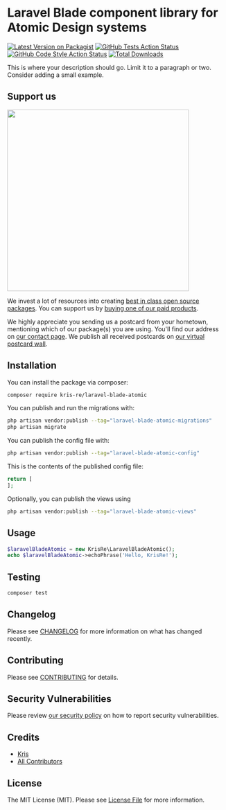 # Laravel Blade component library for Atomic Design systems

[![Latest Version on Packagist](https://img.shields.io/packagist/v/kris-re/laravel-blade-atomic.svg?style=flat-square)](https://packagist.org/packages/kris-re/laravel-blade-atomic)
[![GitHub Tests Action Status](https://img.shields.io/github/workflow/status/kris-re/laravel-blade-atomic/run-tests?label=tests)](https://github.com/kris-re/laravel-blade-atomic/actions?query=workflow%3Arun-tests+branch%3Amain)
[![GitHub Code Style Action Status](https://img.shields.io/github/workflow/status/kris-re/laravel-blade-atomic/Check%20&%20fix%20styling?label=code%20style)](https://github.com/kris-re/laravel-blade-atomic/actions?query=workflow%3A"Check+%26+fix+styling"+branch%3Amain)
[![Total Downloads](https://img.shields.io/packagist/dt/kris-re/laravel-blade-atomic.svg?style=flat-square)](https://packagist.org/packages/kris-re/laravel-blade-atomic)

This is where your description should go. Limit it to a paragraph or two. Consider adding a small example.

## Support us

[<img src="https://github-ads.s3.eu-central-1.amazonaws.com/laravel-blade-atomic.jpg?t=1" width="419px" />](https://spatie.be/github-ad-click/laravel-blade-atomic)

We invest a lot of resources into creating [best in class open source packages](https://spatie.be/open-source). You can support us by [buying one of our paid products](https://spatie.be/open-source/support-us).

We highly appreciate you sending us a postcard from your hometown, mentioning which of our package(s) you are using. You'll find our address on [our contact page](https://spatie.be/about-us). We publish all received postcards on [our virtual postcard wall](https://spatie.be/open-source/postcards).

## Installation

You can install the package via composer:

```bash
composer require kris-re/laravel-blade-atomic
```

You can publish and run the migrations with:

```bash
php artisan vendor:publish --tag="laravel-blade-atomic-migrations"
php artisan migrate
```

You can publish the config file with:

```bash
php artisan vendor:publish --tag="laravel-blade-atomic-config"
```

This is the contents of the published config file:

```php
return [
];
```

Optionally, you can publish the views using

```bash
php artisan vendor:publish --tag="laravel-blade-atomic-views"
```

## Usage

```php
$laravelBladeAtomic = new KrisRe\LaravelBladeAtomic();
echo $laravelBladeAtomic->echoPhrase('Hello, KrisRe!');
```

## Testing

```bash
composer test
```

## Changelog

Please see [CHANGELOG](CHANGELOG.md) for more information on what has changed recently.

## Contributing

Please see [CONTRIBUTING](.github/CONTRIBUTING.md) for details.

## Security Vulnerabilities

Please review [our security policy](../../security/policy) on how to report security vulnerabilities.

## Credits

- [Kris](https://github.com/kris-re)
- [All Contributors](../../contributors)

## License

The MIT License (MIT). Please see [License File](LICENSE.md) for more information.
